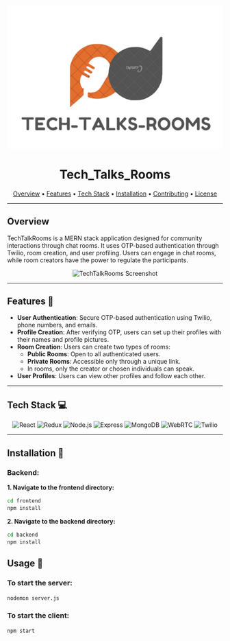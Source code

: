 <p align="center">
  <img src="frontend/public/images/Logo.png" alt="TechTalkRooms Logo">
</p>

<h1 align="center">Tech_Talks_Rooms</h1>

<p align="center">
  <a href="#overview">Overview</a> •
  <a href="#features">Features</a> •
  <a href="#tech-stack">Tech Stack</a> •
  <a href="#installation">Installation</a> •
  <a href="#contributing">Contributing</a> •
  <a href="#license">License</a>
</p>

---

## Overview

TechTalkRooms is a MERN stack application designed for community interactions through chat rooms. It uses OTP-based authentication through Twilio, room creation, and user profiling. Users can engage in chat rooms, while room creators have the power to regulate the participants.

<p align="center">
  <img src="https://logo.png" alt="TechTalkRooms Screenshot">
</p>

---

## Features :rocket:

- **User Authentication**: Secure OTP-based authentication using Twilio, phone numbers, and emails.
- **Profile Creation**: After verifying OTP, users can set up their profiles with their names and profile pictures.
- **Room Creation**: Users can create two types of rooms:
  - **Public Rooms**: Open to all authenticated users.
  - **Private Rooms**: Accessible only through a unique link.
  - In rooms, only the creator or chosen individuals can speak.
- **User Profiles**: Users can view other profiles and follow each other.

---

## Tech Stack :computer:

<p align="center">
  <img src="https://img.shields.io/badge/-ReactJs-61DAFB?logo=react&logoColor=white" alt="React">
  <img src="https://img.shields.io/badge/-Redux-764ABC?logo=redux&logoColor=white" alt="Redux">
  <img src="https://img.shields.io/badge/-Node.js-339933?logo=node.js&logoColor=white" alt="Node.js">
  <img src="https://img.shields.io/badge/-Express-white?logo=express&logoColor=black" alt="Express">
  <img src="https://img.shields.io/badge/-MongoDB-47A248?logo=mongodb&logoColor=white" alt="MongoDB">
  <img src="https://img.shields.io/badge/-WebRTC-333333?logo=webrtc&logoColor=white" alt="WebRTC">
  <img src="https://img.shields.io/badge/-Twilio-FCB924?logo=twilio&logoColor=white" alt="Twilio">
</p>

---

## Installation :wrench:

### Backend:

**1. Navigate to the frontend directory:**

```bash
cd frontend
npm install
```
**2. Navigate to the backend directory:**
```bash
cd backend
npm install
```
## Usage 🚀

### To start the server:
```nodemon server.js ```

### To start the client:
```npm start ```

